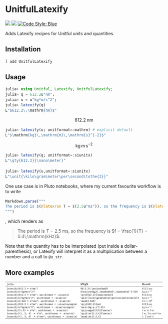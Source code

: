 # UnitfulLatexify
[![](https://img.shields.io/badge/docs-stable-blue.svg)](https://gustaphe.github.io/UnitfulLatexify.jl/stable)
[![](https://img.shields.io/badge/docs-dev-blue.svg)](https://gustaphe.github.io/UnitfulLatexify.jl/dev)
[![Code Style: Blue](https://img.shields.io/badge/code%20style-blue-4495d1.svg)](https://github.com/invenia/BlueStyle)

Adds Latexify recipes for Unitful units and quantities.

## Installation
```julia
] add UnitfulLatexify
```

## Usage
```julia
julia> using Unitful, Latexify, UnitfulLatexify;
julia> q = 612.2u"nm";
julia> u = u"kg*m/s^2";
julia> latexify(q)
L"$612.2\;\mathrm{nm}$"
```

$$
612.2\;\mathrm{nm}
$$

```julia
julia> latexify(u; unitformat=:mathrm) # explicit default
L"$\mathrm{kg}\,\mathrm{m}\,\mathrm{s}^{-2}$"
```

$$
\mathrm{kg}\,\mathrm{m}\,\mathrm{s}^{-2}
$$

```julia
julia> latexify(q; unitformat=:siunitx)
L"\qty{612.2}{\nano\meter}"

julia> latexify(u,unitformat=:siunitx)
L"\unit{\kilo\gram\meter\per\second\tothe{2}}"
```

One use case is in Pluto notebooks, where my current favourite workflow is to
write

```julia
Markdown.parse("""
The period is $(@latexrun T = $(2.5u"ms")), so the frequency is $(@latexdefine f = 1/T post=u"kHz").
""")
```
, which renders as

> The period is $T = 2.5\;\mathrm{ms}$, so the frequency is $f = \frac{1}{T} = 0.4\;\mathrm{kHz}$.

Note that the quantity has to be interpolated (put inside a
dollar-parenthesis), or Latexify will interpret it as a multiplication between
a number and a call to `@u_str`.

## More examples
![Results](/docs/src/assets/examples.png)
